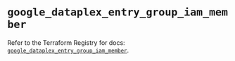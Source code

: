 # `google_dataplex_entry_group_iam_member`

Refer to the Terraform Registry for docs: [`google_dataplex_entry_group_iam_member`](https://registry.terraform.io/providers/hashicorp/google-beta/6.11.2/docs/resources/google_dataplex_entry_group_iam_member).
